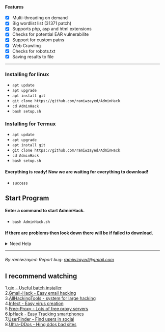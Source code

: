 #### Features
- [x] Multi-threading on demand
- [x] Big wordlist list (31371 patch)
- [x] Supports php, asp and html extensions
- [x] Checks for potential EAR vulnerabilite
- [x] Support for custom patns
- [x] Web Crawling
- [x] Checks for robots.txt
- [x] Saving results to file

---
### Installing for linux

* `apt update`
* `apt upgrade`
* `apt install git`
* `git clone https://github.com/ramiwzayed/AdminHack`
* `cd AdminHack`
* `bash setup.sh`

### Installing for Termux

* `apt update`
* `apt upgrade`
* `apt install git`
* `git clone https://github.com/ramiwzayed/AdminHack`
* `cd AdminHack`
* `bash setup.sh`

#### Everything is ready! Now we are waiting for everything to download!
 * `success`

## Start Program
#### Enter a command to start AdminHack.

* `bash AdminHack.sh`

#### If there are problems then look down there will be if failed to download.

<details id="missing-code-coverage">
  <summary>Need Help</summary>

#### Do you need help? Write me on: ramiwzayed@gmail.com 
#### And I will consider your letter and problem!

```bash
Email:
ramiwzayed@gmail.com
```
</details>

---


###### By ramiwzayed: Report bug: ramiwzayed@gmail.com

## I recommend watching

1.<a href="https://github.com/ramiwzayed/qiq">qiq - Useful batch installer</a> <br>
2.<a href="https://github.com/ramiwzayed/Gmail-Hack">Gmail-Hack - Easy email hacking</a> <br>
3.<a href="https://github.com/ramiwzayed/AllHackingTools">AllHackingTools - system for large hacking</a> <br>
4.<a href="https://github.com/ramiwzayed/Infect">Infect - Easy virus creation</a> <br>
5.<a href="https://github.com/ramiwzayed/Free-Proxy">Free-Proxy - Lots of free proxy servers</a> <br>
6.<a href="https://github.com/ramiwzayed/IpHack">IpHack - Easy Tracking smartphones</a> <br>
7.<a href="https://github.com/ramiwzayed/UserFinder">UserFinder - Find users in social</a> <br>
8.<a href="https://github.com/ramiwzayed/Ultra-DDos">Ultra-DDos - Hing ddos bad sites</a> <br>
